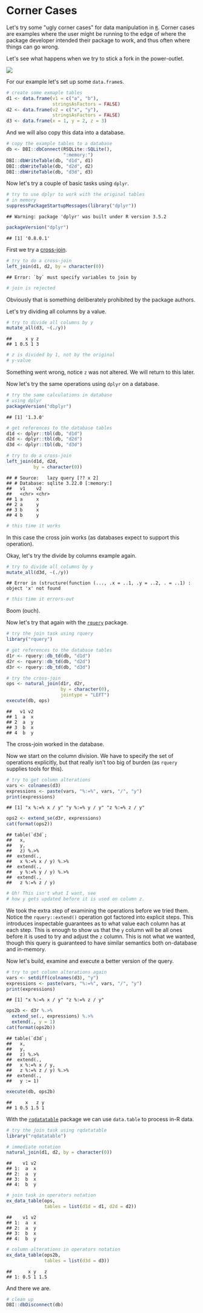 Corner Cases
================

Let's try some "ugly corner cases" for data manipulation in [`R`](https://www.r-project.org). Corner cases are examples where the user might be running to the edge of where the package developer intended their package to work, and thus often where things can go wrong.

Let's see what happens when we try to stick a fork in the power-outlet.

![](fork.jpg)

For our example let's set up some `data.frame`s.

``` r
# create some exmaple tables
d1 <- data.frame(v1 = c("a", "b"),
                 stringsAsFactors = FALSE)
d2 <- data.frame(v2 = c("x", "y"),
                 stringsAsFactors = FALSE)
d3 <- data.frame(x = 1, y = 2, z = 3)
```

And we will also copy this data into a database.

``` r
# copy the example tables to a database
db <- DBI::dbConnect(RSQLite::SQLite(),
                     ":memory:")
DBI::dbWriteTable(db, "d1d", d1)
DBI::dbWriteTable(db, "d2d", d2)
DBI::dbWriteTable(db, "d3d", d3)
```

Now let's try a couple of basic tasks using `dplyr`.

``` r
# try to use dplyr to work with the original tables
# in memory
suppressPackageStartupMessages(library("dplyr"))
```

    ## Warning: package 'dplyr' was built under R version 3.5.2

``` r
packageVersion("dplyr")
```

    ## [1] '0.8.0.1'

First we try a [cross-join](https://en.wikipedia.org/wiki/Join_(SQL)#Cross_join).

``` r
# try to do a cross-join
left_join(d1, d2, by = character(0))
```

    ## Error: `by` must specify variables to join by

``` r
# join is rejected
```

Obviously that is something deliberately prohibited by the package authors.

Let's try dividing all columns by a value.

``` r
# try to divide all columns by y
mutate_all(d3, ~(./y))
```

    ##     x y z
    ## 1 0.5 1 3

``` r
# z is divided by 1, not by the original
# y-value
```

Something went wrong, notice `z` was not altered. We will return to this later.

Now let's try the same operations using `dplyr` on a database.

``` r
# try the same calculations in database
# using dplyr
packageVersion("dbplyr")
```

    ## [1] '1.3.0'

``` r
# get references to the database tables
d1d <- dplyr::tbl(db, "d1d")
d2d <- dplyr::tbl(db, "d2d")
d3d <- dplyr::tbl(db, "d3d")

# try to do a cross-join
left_join(d1d, d2d,
          by = character(0))
```

    ## # Source:   lazy query [?? x 2]
    ## # Database: sqlite 3.22.0 [:memory:]
    ##   v1    v2   
    ##   <chr> <chr>
    ## 1 a     x    
    ## 2 a     y    
    ## 3 b     x    
    ## 4 b     y

``` r
# this time it works
```

In this case the cross join works (as databases expect to support this operation).

Okay, let's try the divide by columns example again.

``` r
# try to divide all columns by y
mutate_all(d3d, ~(./y))
```

    ## Error in (structure(function (..., .x = ..1, .y = ..2, . = ..1) : object 'x' not found

``` r
# this time it errors-out
```

Boom (ouch).

Now let's try that again with the [`rquery`](https://github.com/WinVector/rquery/) package.

``` r
# try the join task using rquery
library("rquery")

# get references to the database tables
d1r <- rquery::db_td(db, "d1d")
d2r <- rquery::db_td(db, "d2d")
d3r <- rquery::db_td(db, "d3d")

# try the cross-join
ops <- natural_join(d1r, d2r,
                    by = character(0),
                    jointype = "LEFT")
execute(db, ops)
```

    ##   v1 v2
    ## 1  a  x
    ## 2  a  y
    ## 3  b  x
    ## 4  b  y

The cross-join worked in the database.

Now we start on the column division. We have to specify the set of operations explicitly, but that really isn't too big of burden (as `rquery` supplies tools for this).

``` r
# try to get column alterations
vars <- colnames(d3)
expressions <- paste(vars, "%:=%", vars, "/", "y")
print(expressions)
```

    ## [1] "x %:=% x / y" "y %:=% y / y" "z %:=% z / y"

``` r
ops2 <- extend_se(d3r, expressions)
cat(format(ops2))
```

    ## table(`d3d`; 
    ##   x,
    ##   y,
    ##   z) %.>%
    ##  extend(.,
    ##   x %:=% x / y) %.>%
    ##  extend(.,
    ##   y %:=% y / y) %.>%
    ##  extend(.,
    ##   z %:=% z / y)

``` r
# Oh! This isn't what I want, see
# how y gets updated before it is used on column z.
```

We took the extra step of examining the operations before we tried them. Notice the `rquery::extend()` operation got factored into explicit steps. This introduces inspectable guarantees as to what value each column has at each step. This is enough to show us that the `y` column will be all ones before it is used to try and adjust the `z` column. This is not what we wanted, though this query is guaranteed to have similar semantics both on-database and in-memory.

Now let's build, examine and execute a better version of the query.

``` r
# try to get column alterations again
vars <- setdiff(colnames(d3), "y")
expressions <- paste(vars, "%:=%", vars, "/", "y")
print(expressions)
```

    ## [1] "x %:=% x / y" "z %:=% z / y"

``` r
ops2b <- d3r %.>%
  extend_se(., expressions) %.>%
  extend(., y = 1)
cat(format(ops2b))
```

    ## table(`d3d`; 
    ##   x,
    ##   y,
    ##   z) %.>%
    ##  extend(.,
    ##   x %:=% x / y,
    ##   z %:=% z / y) %.>%
    ##  extend(.,
    ##   y := 1)

``` r
execute(db, ops2b)
```

    ##     x   z y
    ## 1 0.5 1.5 1

With the [`rqdatatable`](https://github.com/WinVector/rqdatatable/) package we can use `data.table` to process in-R data.

``` r
# try the join task using rqdatatable
library("rqdatatable")

# immediate notation
natural_join(d1, d2, by = character(0))
```

    ##    v1 v2
    ## 1:  a  x
    ## 2:  a  y
    ## 3:  b  x
    ## 4:  b  y

``` r
# join task in operators notation
ex_data_table(ops,
              tables = list(d1d = d1, d2d = d2))
```

    ##    v1 v2
    ## 1:  a  x
    ## 2:  a  y
    ## 3:  b  x
    ## 4:  b  y

``` r
# column alterations in operators notation
ex_data_table(ops2b,
              tables = list(d3d = d3))
```

    ##      x y   z
    ## 1: 0.5 1 1.5

And there we are.

``` r
# clean up
DBI::dbDisconnect(db)
```
